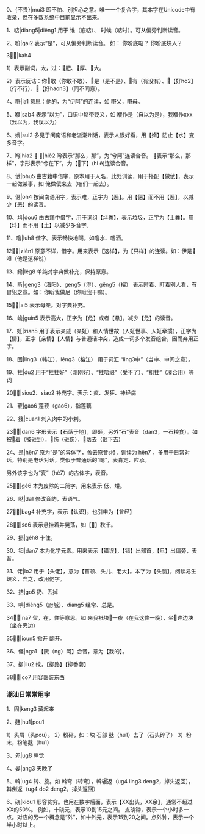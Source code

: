 
0、{不畏}|mui3
即不怕、别担心之意。唯一一个复合字，其本字在Unicode中有收录，但在多数系统中目前显示不出来。

1、𠶧|diang5|diêng1
用于 谁（底𠶧）、 时候（𠶧时）。可从偏旁判断读音。


2、吤|gai2
表示“是”，可从偏旁判断读音。 如： 你吤底𠶧？ 你吤底块人？

3、𫩯|kah4

1）表示副词，太，过：𫩯肥、𫩯厚、𫩯大。

2）表示反诘：你𫩯敢（你敢不敢）、𫩯是（是不是）、𫩯有（有没有）、𫩯【好ho2】（行不行）、𫩯【好haon3】（同不同意）。

4、嘢|ia1
意思：他的，为“伊阿”的连读，如 嘢父，嘢母。

5、𠿬|sab4
表示“以为”，口语中略带贬义，如 𠿬作是（自以为是），我𠿬作xxx（我以为，我误以为）

6、媠|sui2
多见于闽南语和老派潮州话，表示人很好看，用【媠】防止【水】变多音字。

7、𠯋|hia2 、 𠀒|hiê2
𠯋表示“那么，那”，为“兮阿”连读合音。
𠀒表示“那么，那样”，字形表示“兮在下”，为【𠀒下】(hi ê)连读合音。

8、倵|bhu5
由古籍中借字，原本用于人名，此处训读，用于搭配【做倵】，表示一起做某事，如 俺做倵来去（咱们一起去）。

9、僫|oh4
按闽南语用字，表示难，正字为【恶】。用【僫】而不用【恶】，以减少【恶】的读音。

10、㘰|dou6
由古籍中借字，用于词组【㘰粪】，表示垃圾，正字为【土粪】。用【㘰】而不用【土】以减少多音字。

11、噜|luh8
借字。表示畅快地喝。如噜水、噜酒。

12、𠼀|ziên1
原意不详，借字。用来表示【这样】，为【只样】的连读。如：伊是𠼀呾（他是这样说）

13、鳓|lêg8
单纯对字典做补充，保持原意。

14、盺|geng3（海阳）、geng5（澄）、gêng5（榕）
表示瞪着、盯着别人看，有冒犯之意。如：你盺我做尼（你瞅我干嘛）。

15、𡟓|ai5
表示母亲。对字典补充。

16、峗|guin5
表示高大，正字为【危】或者【悬】，减少【危】的读音。

17、姃|zian5
用于表示亲戚（亲姃）和人情世故（人姃世事、人姃牵掼），正字为【情】，正字【亲情】【人情】与普通话冲突，造成一词多个发音组合，因而弃用正字。

18、囹|ling3（韩江）、lêng3（榕江）
用于词汇 “ling3中”（当中、中间之意）。

19、拄|du2
用于“拄拄好”（刚刚好）、“拄唔缀”（受不了）、“粗拄”（凑合用）等词

20、𤞚|siou2、siao2
补充字。表示：疯、发狂、神经病

21、䕧|gao6
莲䕧（gao6），指莲藕

22、䉔|cuan1
刺入肉中的小刺。

23、𡊵|dan6
字形表示【石落于地】，即砸，另外“石”表音（dan3，一石粮食）。如 被𡊵着（被砸到），𡊵伤（砸伤），𡊵落去（砸下去）

24、昰|hên7
原为“是”的异体字，舍去原音si6，训读为 hên7 ，多用于日常对话，特别是电话对话，类似于普通话的“嗯”，表肯定、应承。

另外该字也为“夏”（hê7）的古体字，表音。

25、𬽥|gê6
本为废除的二简字，用来表示 低、矮。

26、哒|da1
修改音韵，表语气。

27、𧧸|bag4
补充字，表示【认识】，也引申为【曾经】

28、𫼶|so6
表示悬挂着并晃荡，如【𫼶】秋千。

29、搹|gêh8
卡住。

30、钽|dan7
本为化学元素。用来表示【错误】，【错】出部首，【旦】出偏旁，表音。

31、佬|lo2
用于【头佬】，意为【首领、头儿、老大】。本字为【头脑】，阅读易生歧义，弃之，改用佬字。

32、捁|go5
扔、丢掉

33、唺|diêng5（府城）、diang5
经常、总是。

34、𢕍|na7
留，在，住等意思。如 来我衹块𢕍一夜（在我这住一晚），坐𢕍许边块（坐在旁边）

35、𢩼|ioun5
掀开 翻开。

36、𠊎|nga1
【阮（ng）阿】合音，意为【我的】。

37、㧕|liu2
挖，【㧕路】【㧕番薯】

38、𢫙|co7
用容器装东西

### 潮汕日常常用字

1、囥|keng3
藏起来

2、麸|hu1|pou1

1）头屑（头pou）。 
2）粉碎，如：块 石部 麸（hu1）去了（石头碎了） 
3）粉末，粉笔麸（hu1）


3、夗|ug8
睡觉

4、晏|ang3
天晚了

5、斡|ug4
转、旋。如 斡弯（转弯），斡辗返（ug4 ling3 deng2，掉头返回），斡倒返（ug4 do2 deng2，掉头返回）

6、硗|kiou1
形容贫穷。也用在数字后面，表示【XX出头，XX余】，通常不超过XX的50%。 例如，十硗元，表示10到15元之间。
点硗钟，表示一个小时多一点。对应的另一个概念是“外”，如十外元，表示15到20之间。点外钟，表示一个半小时以上。

